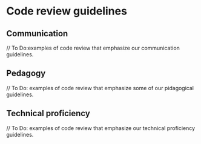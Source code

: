 # Code review guidelines

## Communication

// To Do:examples of code review that emphasize our communication guidelines.

## Pedagogy

// To Do: examples of code review that emphasize some of our pidagogical guidelines.

## Technical proficiency

// To Do: examples of code review that emphasize our technical proficiency guidelines. 